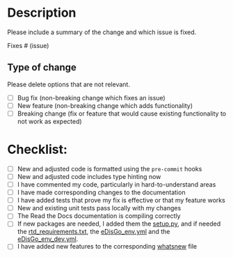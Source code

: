 # Description

Please include a summary of the change and which issue is fixed.

Fixes # (issue)

## Type of change

Please delete options that are not relevant.

- [ ] Bug fix (non-breaking change which fixes an issue)
- [ ] New feature (non-breaking change which adds functionality)
- [ ] Breaking change (fix or feature that would cause existing functionality to not work as expected)

# Checklist:

- [ ] New and adjusted code is formatted using the `pre-commit` hooks
- [ ] New and adjusted code includes type hinting now
- [ ] I have commented my code, particularly in hard-to-understand areas
- [ ] I have made corresponding changes to the documentation
- [ ] I have added tests that prove my fix is effective or that my feature works
- [ ] New and existing unit tests pass locally with my changes
- [ ] The Read the Docs documentation is compiling correctly
- [ ] If new packages are needed, I added them the [setup.py](https://github.com/openego/eDisGo/blob/dev/setup.py), and if needed the [rtd_requirements.txt](https://github.com/openego/eDisGo/blob/dev/rtd_requirements.txt), the [eDisGo_env.yml](https://github.com/openego/eDisGo/blob/dev/eDisGo_env.yml) and the [eDisGo_env_dev.yml](https://github.com/openego/eDisGo/blob/dev/eDisGo_env_dev.yml).
- [ ] I have added new features to the corresponding [whatsnew](https://github.com/openego/eDisGo/tree/dev/doc/whatsnew) file
